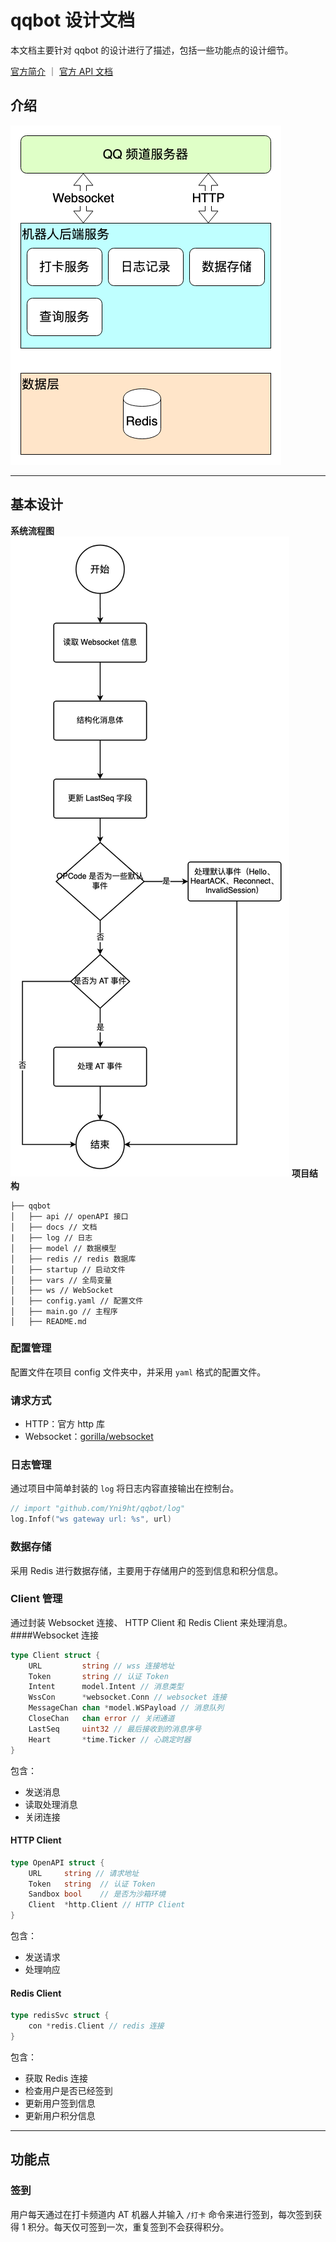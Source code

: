 # qqbot 设计文档

本文档主要针对 qqbot 的设计进行了描述，包括一些功能点的设计细节。

[官方简介](https://bot.q.qq.com/wiki/#%E7%AE%80%E4%BB%8B) ｜ [官方 API 文档](https://bot.q.qq.com/wiki/develop/api/)

## 介绍
![img.png](功能图.png)

---

## 基本设计
**系统流程图**
![img.png](系统流程图.png)
**项目结构**
```
├── qqbot
│   ├── api // openAPI 接口
│   ├── docs // 文档
|   ├── log // 日志
│   ├── model // 数据模型
│   ├── redis // redis 数据库
│   ├── startup // 启动文件
│   ├── vars // 全局变量
│   ├── ws // WebSocket
│   ├── config.yaml // 配置文件
│   ├── main.go // 主程序
│   ├── README.md
```

### 配置管理
配置文件在项目 config 文件夹中，并采用 `yaml` 格式的配置文件。

### 请求方式
- HTTP：官方 http 库
- Websocket：[gorilla/websocket](https://github.com/gorilla/websocket)

### 日志管理
通过项目中简单封装的 `log` 将日志内容直接输出在控制台。
```go
// import "github.com/Yni9ht/qqbot/log"
log.Infof("ws gateway url: %s", url)
```

### 数据存储
采用 Redis 进行数据存储，主要用于存储用户的签到信息和积分信息。

### Client 管理
通过封装 Websocket 连接、 HTTP Client 和 Redis Client 来处理消息。
####Websocket 连接
```go
type Client struct {
	URL         string // wss 连接地址
	Token       string // 认证 Token
	Intent      model.Intent // 消息类型
	WssCon      *websocket.Conn // websocket 连接
	MessageChan chan *model.WSPayload // 消息队列
	CloseChan   chan error // 关闭通道
	LastSeq     uint32 // 最后接收到的消息序号
	Heart       *time.Ticker // 心跳定时器
}
```
包含：
- 发送消息
- 读取处理消息
- 关闭连接
#### HTTP Client
```go
type OpenAPI struct {
	URL     string // 请求地址
	Token   string  // 认证 Token
	Sandbox bool    // 是否为沙箱环境
	Client  *http.Client // HTTP Client
}
```
包含：
- 发送请求
- 处理响应
#### Redis Client
```go
type redisSvc struct {
	con *redis.Client // redis 连接
}
```
包含：
- 获取 Redis 连接
- 检查用户是否已经签到
- 更新用户签到信息
- 更新用户积分信息

---

## 功能点
### 签到
用户每天通过在打卡频道内 AT 机器人并输入 `/打卡` 命令来进行签到，每次签到获得 1 积分。每天仅可签到一次，重复签到不会获得积分。
